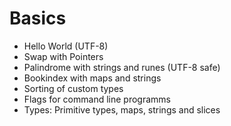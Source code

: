 # Basics

- Hello World (UTF-8)
- Swap with Pointers
- Palindrome with strings and runes (UTF-8 safe)
- Bookindex with maps and strings
- Sorting of custom types
- Flags for command line programms
- Types: Primitive types, maps, strings and slices
